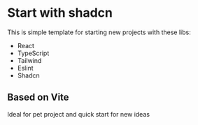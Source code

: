# Start with shadcn

This is simple template for starting new projects with these libs:

- React
- TypeScript
- Tailwind
- Eslint
- Shadcn

Based on Vite
---
Ideal for pet project and quick start for new ideas